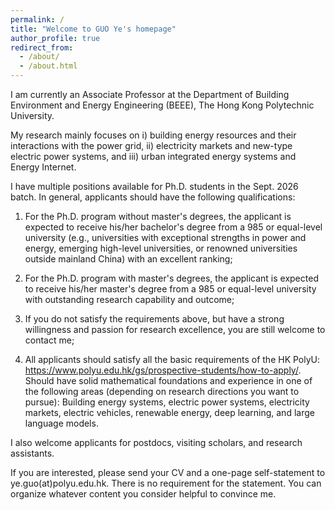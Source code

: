 ```yaml
---
permalink: /
title: "Welcome to GUO Ye's homepage"
author_profile: true
redirect_from: 
  - /about/
  - /about.html
---
```

I am currently an Associate Professor at the Department of Building Environment and Energy Engineering (BEEE), The Hong Kong Polytechnic University. 

My research mainly focuses on i) building energy resources and their interactions with the power grid, ii) electricity markets and new-type electric power systems, and iii) urban integrated energy systems and Energy Internet. 



I have multiple positions available for Ph.D. students in the Sept. 2026 batch. In general, applicants should have the following qualifications:

1) For the Ph.D. program without master's degrees, the applicant is expected to receive his/her bachelor's degree from a 985 or equal-level university (e.g., universities with exceptional strengths in power and energy, emerging high-level universities, or renowned universities outside mainland China) with an excellent ranking;
  
2) For the Ph.D. program with master's degrees, the applicant is expected to receive his/her master's degree from a 985 or equal-level university with outstanding research capability and outcome;
   
3) If you do not satisfy the requirements above, but have a strong willingness and passion for research excellence, you are still welcome to contact me;
   
4) All applicants should satisfy all the basic requirements of the HK PolyU: https://www.polyu.edu.hk/gs/prospective-students/how-to-apply/. Should have solid mathematical foundations and experience in one of the following areas (depending on research directions you want to pursue): Building energy systems, electric power systems, electricity markets, electric vehicles, renewable energy, deep learning, and large language models.

I also welcome applicants for postdocs, visiting scholars, and research assistants.

If you are interested, please send your CV and a one-page self-statement to ye.guo(at)polyu.edu.hk. There is no requirement for the statement. You can organize whatever content you consider helpful to convince me. 

